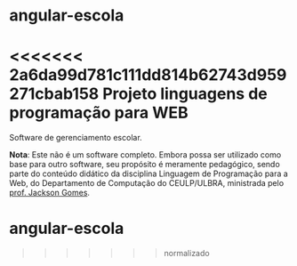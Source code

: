 # angular-escola
<<<<<<< 2a6da99d781c111dd814b62743d959271cbab158
Projeto linguagens de programação para WEB
=======

Software de gerenciamento escolar. 

**Nota**: Este não é um software completo. Embora possa ser utilizado como base para outro software, seu propósito é meramente pedagógico, sendo parte do conteúdo didático da disciplina Linguagem de Programação para a Web, do Departamento de Computação do CEULP/ULBRA, ministrada pelo [prof. Jackson Gomes](mailto:jgomes@ceulp.edu.br).
# angular-escola
>>>>>>> normalizado
